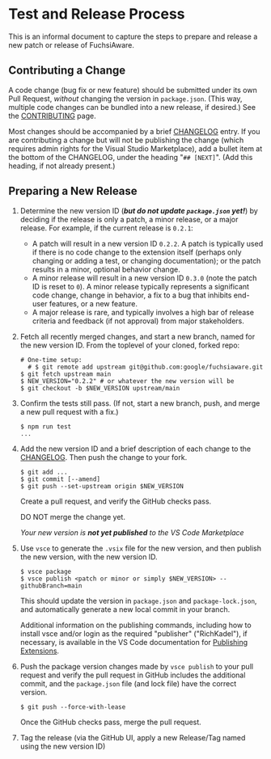 # Test and Release Process

This is an informal document to capture the steps to prepare and release a new
patch or release of FuchsiAware.

## Contributing a Change

A code change (bug fix or new feature) should be submitted under its own Pull
Request, _without_ changing the version in `package.json`. (This way, multiple
code changes can be bundled into a new release, if desired.) See the
[CONTRIBUTING](CONTRIBUTING.md) page.

Most changes should be accompanied by a brief [CHANGELOG](CHANGELOG.md) entry.
If you are contributing a change but will not be publishing the change (which
requires admin rights for the Visual Studio Marketplace), add a bullet item at
the bottom of the CHANGELOG, under the heading "`## [NEXT]`". (Add this heading,
if not already present.)

## Preparing a New Release

1. Determine the new version ID (**_but do not update `package.json` yet!_**) by
   deciding if the release is only a patch, a minor release, or a major release.
	For example, if the current release is `0.2.1`:

	 * A patch will result in a new version ID `0.2.2`. A patch is typically used
	   if there is no code change to the extension itself (perhaps only changing
		or adding a test, or changing documentation); or the patch results in a
		minor, optional behavior change.
	 * A minor release will result in a new version ID `0.3.0` (note the patch ID
	   is reset to `0`). A minor release typically represents a significant code
		change, change in behavior, a fix to a bug that inhibits end-user features,
		or a new feature.
	 * A major release is rare, and typically involves a high bar of release
	   criteria and feedback (if not approval) from major stakeholders.

2. Fetch all recently merged changes, and start a new branch, named for the new
   version ID. From the toplevel of your cloned, forked repo:

   ```shell
   # One-time setup:
	 # $ git remote add upstream git@github.com:google/fuchsiaware.git
   $ git fetch upstream main
   $ NEW_VERSION="0.2.2" # or whatever the new version will be
   $ git checkout -b $NEW_VERSION upstream/main
   ```

3. Confirm the tests still pass. (If not, start a new branch, push, and merge a
   new pull request with a fix.)

   ```shell
   $ npm run test
   ...
   ```

4. Add the new version ID and a brief description of each change to the
   [CHANGELOG](CHANGELOG.md). Then push the change to your fork.

   ```shell
   $ git add ...
   $ git commit [--amend]
   $ git push --set-upstream origin $NEW_VERSION
   ```

   Create a pull request, and verify the GitHub checks pass.

   DO NOT merge the change yet.

	_Your new version is **not yet published** to the VS Code Marketplace_

5. Use `vsce` to generate the `.vsix` file for the new version, and then publish
   the new version, with the new version ID.

   ```shell
   $ vsce package
   $ vsce publish <patch or minor or simply $NEW_VERSION> --githubBranch=main
   ```

   This should update the version in `package.json` and `package-lock.json`, and
	automatically generate a new local commit in your branch.

   Additional information on the publishing commands, including how to install
	vsce and/or login as the required "publisher" ("RichKadel"), if necessary, is
	available in the VS Code documentation for
	[Publishing Extensions](https://code.visualstudio.com/api/working-with-extensions/publishing-extension).

6. Push the package version changes made by `vsce publish` to your pull request
   and verify the pull request in GitHub includes the additional commit, and
   the `package.json` file (and lock file) have the correct version.

   ```shell
   $ git push --force-with-lease
   ```

   Once the GitHub checks pass, merge the pull request.

7. Tag the release (via the GitHub UI, apply a new Release/Tag named using the
   new version ID)
